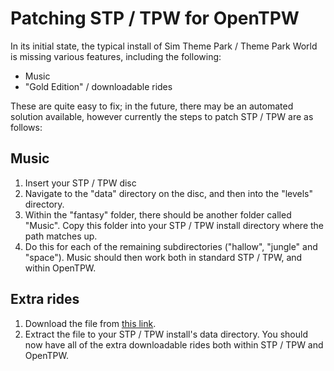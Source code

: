 # Patching STP / TPW for OpenTPW

In its initial state, the typical install of Sim Theme Park / Theme Park World is missing various features, including the following:

 - Music
 - "Gold Edition" / downloadable rides

These are quite easy to fix; in the future, there may be an automated solution available, however currently the steps to patch STP / TPW are as follows:

## Music

 1. Insert your STP / TPW disc
 2. Navigate to the "data" directory on the disc, and then into the "levels" directory.
 3. Within the "fantasy" folder, there should be another folder called "Music". Copy this folder into your STP / TPW install directory where the path matches up.
 3. Do this for each of the remaining subdirectories ("hallow", "jungle" and "space"). Music should then work both in standard STP / TPW, and within OpenTPW.

## Extra rides

 1. Download the file from [this link](https://www.mediafire.com/file/do9ke2d24713ypm/levels.rar).
 2. Extract the file to your STP / TPW install's data directory. You should now have all of the extra downloadable rides both within STP / TPW and OpenTPW.